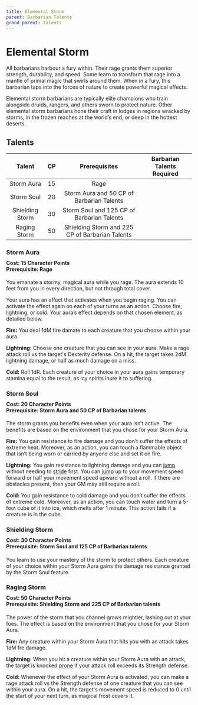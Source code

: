 ```yaml
---
title: Elemental Storm
parent: Barbarian Talents
grand_parent: Talents
---
```


# Elemental Storm
All barbarians harbour a fury within. Their rage grants them superior strength, durability, and speed. Some learn to transform that rage into a mantle of primal magic that swirls around them. When in a fury, this barbarian taps into the forces of nature to create powerful magical effects.

Elemental storm barbarians are typically elite champions who train alongside druids, rangers, and others sworn to protect nature. Other elemental storm barbarians hone their craft in lodges in regions wracked by storms, in the frozen reaches at the world’s end, or deep in the hottest deserts.

## Talents

| Talent | CP | Prerequisites | Barbarian Talents Required |
|:------:|:--:|:-------------:|:--------------------------:|
| Storm Aura | 15  | Rage |
| Storm Soul| 20 | Storm Aura and 50 CP of Barbarian Talents |
| Shielding Storm | 30 | Storm Soul and 125 CP of Barbarian Talents |
| Raging Storm | 50 | Shielding Storm and 225 CP of Barbarian Talents |

### Storm Aura

<div style="margin-top:-10px;"></div>

#### **Cost:** 15 Character Points<br>**Prerequisite:** Rage
You emanate a stormy, magical aura while you rage. The aura extends 10 feet from you in every direction, but not through total cover.

Your aura has an effect that activates when you begin raging. You can activate the effect again on each of your turns as an action. Choose fire, lightning, or cold. Your aura’s effect depends on that chosen element, as detailed below.

**Fire:** You deal 1dM fire damate to each creature that you choose within your aura. 

**Lightning:** Choose one creature that you can see in your aura. Make a rage attack roll vs the target's Dexterity defense. On a hit, the target takes 2dM lightning damage, or half as much damage on a miss.

**Cold:** Roll 1dR. Each creature of your choice in your aura gains temporary stamina equal to the result, as icy spirits inure it to suffering.

### Storm Soul

<div style="margin-top:-10px;"></div>

#### **Cost:** 20 Character Points<br>**Prerequisite:** Storm Aura and 50 CP of Barbarian talents
The storm grants you benefits even when your aura isn’t active. The benefits are based on the environment that you chose for your Storm Aura.

**Fire:** You gain resistance to fire damage and you don’t suffer the effects of extreme heat. Moreover, as an action, you can touch a flammable object that isn’t being worn or carried by anyone else and set it on fire.

**Lightning:** You gain resistance to lightning damage and you can [jump](https://stormchaserroleplaying.com/stormchaserRPG/Skills/Athletics/Jump/) without needing to [stride](https://stormchaserroleplaying.com/stormchaserRPG/Combat/Moves/Stride/) first. You can [jump](https://stormchaserroleplaying.com/stormchaserRPG/Skills/Athletics/Jump/) up to your movement speed forward or half your movement speed upward without a roll. If there are obstacles present, then your GM may still require a roll.

**Cold:** You gain resistance to cold damage and you don’t suffer the effects of extreme cold. Moreover, as an action, you can touch water and turn a 5-foot cube of it into ice, which melts after 1 minute. This action fails if a creature is in the cube.

### Shielding Storm

<div style="margin-top:-10px;"></div>

#### **Cost:** 30 Character Points<br>**Prerequisite:** Storm Soul and 125 CP of Barbarian talents
You learn to use your mastery of the storm to protect others. Each creature of your choice within your Storm Aura gains the damage resistance granted by the Storm Soul feature.

### Raging Storm

<div style="margin-top:-10px;"></div>

#### **Cost:** 50 Character Points<br>**Prerequisite:** Shielding Storm and 225 CP of Barbarian talents
The power of the storm that you channel grows mightier, lashing out at your foes. The effect is based on the environment that you chose for your Storm Aura.

**Fire:** Any creature within your Storm Aura that hits you with an attack takes 1dM fre damage.

**Lightning:** When you hit a creature within your Storm Aura with an attack, the target is knocked [prone](https://stormchaserroleplaying.com/stormchaserRPG/Conditions/Prone/) if your attack roll exceeds its Strength defense.

**Cold:** Whenever the effect of your Storm Aura is activated, you can make a rage attack roll vs the Strength defense of one creature that you can see within your aura. On a hit, the target's movement speed is reduced to 0 until the start of your next turn, as magical frost covers it.

